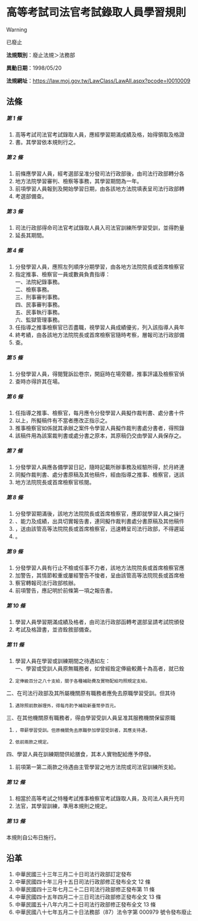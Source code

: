 # 高等考試司法官考試錄取人員學習規則


> [!WARNING]
> 已廢止


**法規類別**：廢止法規＞法務部

**異動日期**：1998/05/20  

**法規網址**：https://law.moj.gov.tw/LawClass/LawAll.aspx?pcode=I0010009



## 法條
##### 第 1 條
1. 高等考試司法官考試錄取人員，應經學習期滿成績及格，始得領取及格證
1. 書。其學習依本規則行之。

##### 第 2 條
1. 前條應學習人員，經考選部呈准分發司法行政部後，由司法行政部轉分各
1. 地方法院學習審判、檢察等事務，其學習期間為一年。
1. 前項學習人員報到及開始學習日期，由各該地方法院填表呈司法行政部轉
1. 考選部備查。

##### 第 3 條
1. 司法行政部得命司法官考試錄取人員入司法官訓練所學習受訓，並得酌量
1. 延長其期間。

##### 第 4 條
1. 分發學習人員，應照左列順序分期學習，由各地方法院院長或首席檢察官
1. 指定推事、檢察官一員或數員負責指導：  
一、法院紀錄事務。  
二、檢察事務。  
三、刑事審判事務。  
四、民事審判事務。  
五、民事執行事務。  
六、監獄管理事務。
1. 任指導之推事檢察官已否盡職，視學習人員成績優劣，列入該指導人員年
1. 終考績，由各該地方法院院長或首席檢察官隨時考察，層報司法行政部備
1. 查。

##### 第 5 條
1. 分發學習人員，得閱覽訴訟卷宗，開庭時在場旁聽，推事評議及檢察官偵
1. 查時亦得許其在場。

##### 第 6 條
1. 任指導之推事、檢察官，每月應令分發學習人員擬作裁判書、處分書十件
1. 以上，所擬稿件有不當者應改正指示之。
1. 推事檢察官如係就其承辦之案件令學習人員擬作裁判書處分書者，得照錄
1. 該稿件用為該案裁判書或處分書之原本，其原稿仍交由學習人員保存之。

##### 第 7 條
1. 分發學習人員應各備學習日記，隨時記載所辦事務及經驗所得，於月終連
1. 同擬作裁判書、處分書原稿及其他稿件，經由指導之推事、檢察官，送該
1. 地方法院院長或首席檢察官核閱。

##### 第 8 條
1. 分發學習期滿後，該地方法院院長或首席檢察官，應即就學習人員之操行
1. 、能力及成績，出具切實報告書，連同擬作裁判書處分書原稿及其他稿件
1. ，送由該管高等法院院長或首席檢察官，迅速轉呈司法行政部，不得遲延
1. 。

##### 第 9 條
1. 分發學習人員有行止不檢或任事不力者，該地方法院院長或首席檢察官應
1. 加警告，其情節較重或屢經警告不悛者，呈由該管高等法院院長或首席檢
1. 察官轉報司法行政部核辦。
1. 前項警告，應記明於前條第一項之報告書。

##### 第 10 條
1. 學習人員學習期滿成績及格者，由司法行政部函轉考選部呈請考試院頒發
1. 考試及格證書，並咨銓敘部備查。

##### 第 11 條
1. 學習人員在學習或訓練期間之待遇如左：  
一、學習或受訓人員原無職務者，如曾經銓定俸級較薦十為高者，就已銓
1.     定俸級百分之八十支給，關于各種補助費及實物配給均照規定支給。  
二、在司法行政部及其所屬機關原有職務者應免去原職學習受訓。但其待
1.     遇除照前款辦理外，得每月酌予補助新臺幣參百元。  
三、在其他機關原有職務者，得由學習受訓人員呈准其服務機關保留原職
1.     ，帶薪學習受訓。但原機關免去原職參加學習受訓者，其應支待遇，
1.     依前兩款之規定。  
四、學習人員在訓練期間供給膳食，其本人實物配給應予停發。
1. 前項第一第二兩款之待遇由主管學習之地方法院或司法官訓練所支給。

##### 第 12 條
1. 相當於高等考試之特種考試推事檢察官考試錄取人員，及司法人員升充司
1. 法官，其學習訓練，準用本規則之規定。

##### 第 13 條
本規則自公布日施行。

## 沿革
1. 中華民國三十三年三月二十日司法行政部訂定發布
1. 中華民國四十年三月十五日司法行政部修正發布全文 12 條
1. 中華民國四十三年七月二十二日司法行政部修正發布第 11 條
1. 中華民國四十五年四月二十三日司法行政部修正發布全文 13 條
1. 中華民國五十八年六月二十日司法行政部修正發布全文 13 條
1. 中華民國八十七年五月二十日法務部（87）法令字第 000979 號令發布廢止
